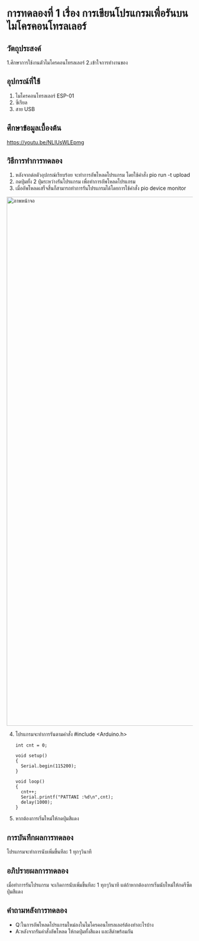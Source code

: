# การทดลองที่ 1 เรื่อง การเขียนโปรแกรมเพื่อรันบนไมโครคอนโทรลเลอร์   
## วัตถุประสงค์ 
1.ศึกษาการใช้งานตัวไมโครคอนโทรลเลอร์
2.เข้าใจการทำงานของ
## อุปกรณ์ที่ใช้ 
1. ไมโครคอนโทรลเลอร์ ESP-01
2. ซีเรียล
3. สาย USB 
## ศึกษาข้อมูลเบื้องต้น 
 https://youtu.be/NLIUsWLEpmg
## วิธีการทำการทดลอง 
1. หลังจากต่อตัวอุปกรณ์เรียบร้อย จะทำการอัพโหลดโปรแกรม โดยใช้คำสั่ง pio run -t upload
2. กดปุ่มทั้ง 2 ปุ่มระหว่างรันโปรแกรม เพื่อทำการอัพโหลดโปรแกรม
3. เมื่ออัพโหลดเสร็จสิ้นก็สามารถทำการรันโปรแกรมได้โดยการใช้คำสั่ง pio device monitor
<img width="1432" alt="ภาพหน้าจอ" src="https://user-images.githubusercontent.com/80881019/112384915-8cc3a000-8d21-11eb-8a22-aa9173e6107e.png">

4. โปรแกรมจะทำการรันตามคำสั่ง
       #include <Arduino.h>

       int cnt = 0;

       void setup()
       {
         Serial.begin(115200);
       }

       void loop()
       {
         cnt++;
         Serial.printf("PATTANI :%d\n",cnt);
         delay(1000);
       }
5. หากต้องการเริ่มใหม่ให้กดปุ่มสีแดง
 
## การบันทึกผลการทดลอง 
โปรแกรมจะทำการนับเพิ่มขึ้นทีละ 1 ทุกๆวินาที
## อภิปรายผลการทดลอง 
เมื่อทำการรันโปรแกรม จะเกิดการนับเพิ่มขึ้นทีละ 1 ทุกๆวินาที แต่ถ้าหากต้องการเริ่มนับใหม่ให้กดรีซ็ตปุ่มสีแดง
## คำถามหลังการทดลอง 
* Q:ในการอัพโหลดโปรแกรมใหม่ลงในไมโครคอนโทรลเลอร์ต้องทำอะไรบ้าง
* A:หลังจากรันคำสั่งอัพโหลด ให้กดปุ่มทั้งสีแดง และสีดำพร้อมกัน
